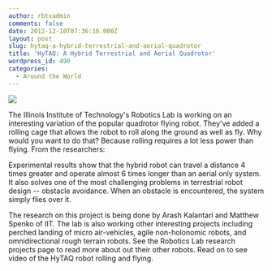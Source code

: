 ```yaml
---
author: rbtxadmin
comments: false
date: 2012-12-10T07:36:16.000Z
layout: post
slug: hytaq-a-hybrid-terrestrial-and-aerial-quadrotor
title: 'HyTAQ: A Hybrid Terrestrial and Aerial Quadrotor'
wordpress_id: 490
categories:
  - Around the World
---
```


![](http://farm9.staticflickr.com/8346/8229380277_383c0b57ae.jpg)

The Illinois Institute of Technology's Robotics Lab is working on an interesting variation of the popular quadrotor flying robot. They've added a rolling cage that allows the robot to roll along the ground as well as fly. Why would you want to do that? Because rolling requires a lot less power than flying. From the researchers:

Experimental results show that the hybrid robot can travel a distance 4 times greater and operate almost 6 times longer than an aerial only system. It also solves one of the most challenging problems in terrestrial robot design -- obstacle avoidance. When an obstacle is encountered, the system simply flies over it.

The research on this project is being done by Arash Kalantari and Matthew Spenko of IIT. The lab is also working other interesting projects including perched landing of micro air-vehicles, agile non-holonomic robots, and omnidirectional rough terrain robots. See the Robotics Lab research projects page to read more about out their other robots. Read on to see video of the HyTAQ robot rolling and flying.
